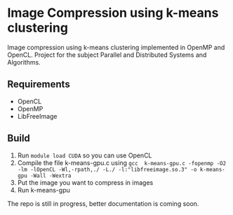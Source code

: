 # Image Compression using k-means clustering
Image compression using k-means clustering implemented in OpenMP and OpenCL. Project for the subject Parallel and Distributed Systems and Algorithms.

## Requirements
- OpenCL
- OpenMP
- LibFreeImage

## Build
1. Run `module load CUDA` so you can use OpenCL
2. Compile the file k-means-gpu.c using `gcc  k-means-gpu.c -fopenmp -O2 -lm -lOpenCL -Wl,-rpath,./ -L./ -l:"libfreeimage.so.3" -o k-means-gpu -Wall -Wextra`
3. Put the image you want to compress in images
4. Run k-means-gpu

The repo is still in progress, better documentation is coming soon.
